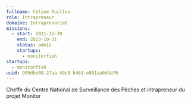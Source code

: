 ```yaml
---
fullname: Céline Guillou
role: Intrapreneur
domaine: Intraprenariat
missions:
  - start: 2021-11-30
    end: 2023-10-31
    status: admin
    startups:
      - monitorfish
startups:
  - monitorfish
uuid: 909dbe08-27aa-49c9-b461-e801aa0d4a76
---
```

Cheffe du Centre National de Surveillance des Pêches et intrapreneur du projet Monitor
